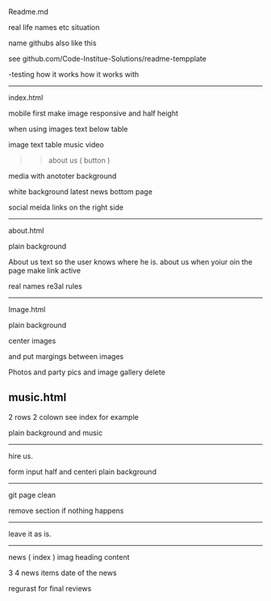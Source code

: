 Readme.md

real life names etc situation

name githubs also like this

see github.com/Code-Institue-Solutions/readme-tempplate

-testing
how it works how it works with

-----------------------
index.html

mobile first
make image responsive and half height

when using images 
text below table 

image
text
table
music video


>> about us ( button )

media with anototer background

white background latest news  bottom page

social meida links on the right side

-------------
about.html

plain background

About us text so the user knows where he is.
about us when yoiur oin the page make link active

real names re3al rules

-------------------------------------
Image.html

plain background

center images

and put margings between images

Photos and party pics
and image gallery delete


music.html
---------------------------------------
2 rows 2 colown
see index for example

plain background
and music

----------------------------------

hire us.

form input half and centeri
plain background


----
git page clean 

remove section if nothing happens

-----
leave it as is.

----------
news ( index )
imag heading content

3 4 news items date of the news

regurast for final reviews
